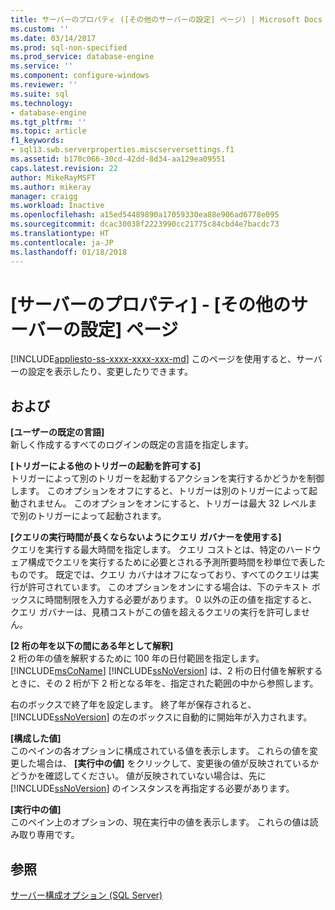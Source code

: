 ```yaml
---
title: サーバーのプロパティ ([その他のサーバーの設定] ページ) | Microsoft Docs
ms.custom: ''
ms.date: 03/14/2017
ms.prod: sql-non-specified
ms.prod_service: database-engine
ms.service: ''
ms.component: configure-windows
ms.reviewer: ''
ms.suite: sql
ms.technology:
- database-engine
ms.tgt_pltfrm: ''
ms.topic: article
f1_keywords:
- sql13.swb.serverproperties.miscserversettings.f1
ms.assetid: b170c066-30cd-42dd-8d34-aa129ea09551
caps.latest.revision: 22
author: MikeRayMSFT
ms.author: mikeray
manager: craigg
ms.workload: Inactive
ms.openlocfilehash: a15ed54489890a17059330ea88e906ad6778e095
ms.sourcegitcommit: dcac30038f2223990cc21775c84cbd4e7bacdc73
ms.translationtype: HT
ms.contentlocale: ja-JP
ms.lasthandoff: 01/18/2018
---
```

# <a name="server-properties---misc-server-settings-page"></a>[サーバーのプロパティ] - [その他のサーバーの設定] ページ
[!INCLUDE[appliesto-ss-xxxx-xxxx-xxx-md](../../includes/appliesto-ss-xxxx-xxxx-xxx-md.md)] このページを使用すると、サーバーの設定を表示したり、変更したりできます。  
  
## <a name="options"></a>および  
 **[ユーザーの既定の言語]**  
 新しく作成するすべてのログインの既定の言語を指定します。  
  
 **[トリガーによる他のトリガーの起動を許可する]**  
 トリガーによって別のトリガーを起動するアクションを実行するかどうかを制御します。 このオプションをオフにすると、トリガーは別のトリガーによって起動されません。 このオプションをオンにすると、トリガーは最大 32 レベルまで別のトリガーによって起動されます。  
  
 **[クエリの実行時間が長くならないようにクエリ ガバナーを使用する]**  
 クエリを実行する最大時間を指定します。 クエリ コストとは、特定のハードウェア構成でクエリを実行するために必要とされる予測所要時間を秒単位で表したものです。 既定では、クエリ カバナはオフになっており、すべてのクエリは実行が許可されています。 このオプションをオンにする場合は、下のテキスト ボックスに時間制限を入力する必要があります。 0 以外の正の値を指定すると、クエリ ガバナーは、見積コストがこの値を超えるクエリの実行を許可しません。  
  
 **[2 桁の年を以下の間にある年として解釈]**  
 2 桁の年の値を解釈するために 100 年の日付範囲を指定します。 [!INCLUDE[msCoName](../../includes/msconame-md.md)] [!INCLUDE[ssNoVersion](../../includes/ssnoversion-md.md)] は、2 桁の日付値を解釈するときに、その 2 桁が下 2 桁となる年を、指定された範囲の中から参照します。  
  
 右のボックスで終了年を設定します。 終了年が保存されると、 [!INCLUDE[ssNoVersion](../../includes/ssnoversion-md.md)] の左のボックスに自動的に開始年が入力されます。  
  
 **[構成した値]**  
 このペインの各オプションに構成されている値を表示します。 これらの値を変更した場合は、 **[実行中の値]** をクリックして、変更後の値が反映されているかどうかを確認してください。 値が反映されていない場合は、先に [!INCLUDE[ssNoVersion](../../includes/ssnoversion-md.md)] のインスタンスを再指定する必要があります。  
  
 **[実行中の値]**  
 このペイン上のオプションの、現在実行中の値を表示します。 これらの値は読み取り専用です。  
  
## <a name="see-also"></a>参照  
 [サーバー構成オプション &#40;SQL Server&#41;](../../database-engine/configure-windows/server-configuration-options-sql-server.md)  
  
  
